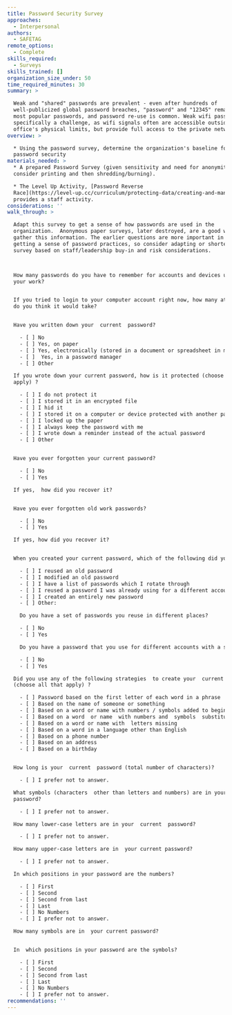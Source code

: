 ```yaml
---
title: Password Security Survey
approaches:
  - Interpersonal
authors:
  - SAFETAG
remote_options:
  - Complete
skills_required:
  - Surveys
skills_trained: []
organization_size_under: 50
time_required_minutes: 30
summary: >

  Weak and "shared" passwords are prevalent - even after hundreds of
  well-publicized global password breaches, "password" and "12345" remain the
  most popular passwords, and password re-use is common. Weak wifi passwords are
  specifically a challenge, as wifi signals often are accessible outside of an
  office's physical limits, but provide full access to the private network.
overview: >

  * Using the password survey, determine the organization's baseline for
  password security
materials_needed: >
  * A prepared Password Survey (given sensitivity and need for anonymity,
  consider printing and then shredding/burning).

  * The Level Up Activity, [Password Reverse
  Race](https://level-up.cc/curriculum/protecting-data/creating-and-managing-strong-passwords/activity-discussion/password-reverse-race/)
  provides a staff activity.
considerations: ''
walk_through: >

  Adapt this survey to get a sense of how passwords are used in the
  organization.  Anonymous paper surveys, later destroyed, are a good way to
  gather this information. The earlier questions are more important in terms of
  getting a sense of password practices, so consider adapting or shortening the
  survey based on staff/leadership buy-in and risk considerations.



  How many passwords do you have to remember for accounts and devices used to do
  your work?


  If you tried to login to your computer account right now, how many attempts 
  do you think it would take?


  Have you written down your  current  password?

    - [ ] No
    - [ ] Yes, on paper
    - [ ] Yes, electronically (stored in a document or spreadsheet in my computer, phone, etc.)
    - [ ]  Yes, in a password manager
    - [ ] Other

  If you wrote down your current password, how is it protected (choose all that
  apply) ?

    - [ ] I do not protect it
    - [ ] I stored it in an encrypted file
    - [ ] I hid it
    - [ ] I stored it on a computer or device protected with another password
    - [ ] I locked up the paper
    - [ ] I always keep the password with me
    - [ ] I wrote down a reminder instead of the actual password
    - [ ] Other


  Have you ever forgotten your current password?

    - [ ] No
    - [ ] Yes

  If yes,  how did you recover it?


  Have you ever forgotten old work passwords?

    - [ ] No
    - [ ] Yes

  If yes, how did you recover it?


  When you created your current password, which of the following did you do?

    - [ ] I reused an old password
    - [ ] I modified an old password
    - [ ] I have a list of passwords which I rotate through
    - [ ] I reused a password I was already using for a different account
    - [ ] I created an entirely new password
    - [ ] Other:

    Do you have a set of passwords you reuse in different places?

    - [ ] No
    - [ ] Yes

    Do you have a password that you use for different accounts with a slight modification for each account?

    - [ ] No
    - [ ] Yes

  Did you use any of the following strategies  to create your  current  password
  (choose all that apply) ?

    - [ ] Password based on the first letter of each word in a phrase
    - [ ] Based on the name of someone or something
    - [ ] Based on a word or name with numbers / symbols added to beginning or end
    - [ ] Based on a word  or name  with numbers and  symbols  substituting for some of the letters ( e.g. '@' instead of 'a')
    - [ ] Based on a word or name with  letters missing
    - [ ] Based on a word in a language other than English
    - [ ] Based on a phone number
    - [ ] Based on an address
    - [ ] Based on a birthday


  How long is your  current  password (total number of characters)?

    - [ ] I prefer not to answer.

  What symbols (characters  other than letters and numbers) are in your
  password?

    - [ ] I prefer not to answer.

  How many lower-case letters are in your  current  password?

    - [ ] I prefer not to answer.

  How many upper-case letters are in  your current password?

    - [ ] I prefer not to answer.

  In which positions in your password are the numbers?

    - [ ] First
    - [ ] Second
    - [ ] Second from last
    - [ ] Last
    - [ ] No Numbers
    - [ ] I prefer not to answer.

  How many symbols are in  your current password?


  In  which positions in your password are the symbols?

    - [ ] First
    - [ ] Second
    - [ ] Second from last
    - [ ] Last
    - [ ] No Numbers
    - [ ] I prefer not to answer.
recommendations: ''
---
```


